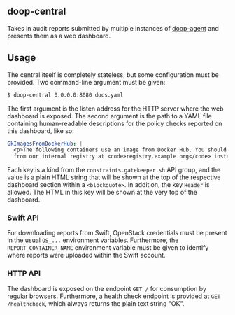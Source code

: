 ## doop-central

Takes in audit reports submitted by multiple instances of
[doop-agent](../doop-agent/) and presents them as a web dashboard.

## Usage

The central itself is completely stateless, but some configuration must be provided.
Two command-line argument must be given:

```bash
$ doop-central 0.0.0.0:8080 docs.yaml
```

The first argument is the listen address for the HTTP server where the web
dashboard is exposed. The second argument is the path to a YAML file containing
human-readable descriptions for the policy checks reported on this dashboard, like so:

```yaml
GkImagesFromDockerHub: |
  <p>The following containers use an image from Docker Hub. You should pull
  from our internal registry at <code>registry.example.org</code> instead.</p>
```

Each key is a kind from the `constraints.gatekeeper.sh` API group, and the
value is a plain HTML string that will be shown at the top of the respective
dashboard section within a `<blockquote>`. In addition, the key `Header` is
allowed. The HTML in this key will be shown at the very top of the dashboard.

### Swift API

For downloading reports from Swift, OpenStack credentials must be present in the
usual `OS_...` environment variables. Furthermore, the `REPORT_CONTAINER_NAME`
environment variable must be given to identify where reports were uploaded
within the Swift account.

### HTTP API

The dashboard is exposed on the endpoint `GET /` for consumption by regular
browsers. Furthermore, a health check endpoint is provided at `GET
/healthcheck`, which always returns the plain text string "OK".
